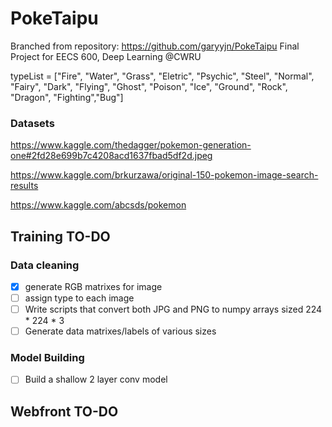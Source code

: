 # PokeTaipu
Branched from repository: https://github.com/garyyjn/PokeTaipu
Final Project for EECS 600, Deep Learning @CWRU

typeList = ["Fire", "Water", "Grass", "Eletric", "Psychic", "Steel", "Normal", "Fairy", "Dark", "Flying", "Ghost", "Poison", "Ice", "Ground", "Rock", "Dragon", "Fighting","Bug"]

### Datasets

https://www.kaggle.com/thedagger/pokemon-generation-one#2fd28e699b7c4208acd1637fbad5df2d.jpeg

https://www.kaggle.com/brkurzawa/original-150-pokemon-image-search-results

https://www.kaggle.com/abcsds/pokemon

## Training TO-DO
### Data cleaning
- [x] generate RGB matrixes for image
- [ ] assign type to each image
- [ ] Write scripts that convert both JPG and PNG to numpy arrays sized 224 * 224 * 3
- [ ] Generate data matrixes/labels of various sizes

### Model Building
- [ ] Build a shallow 2 layer conv model


## Webfront TO-DO
